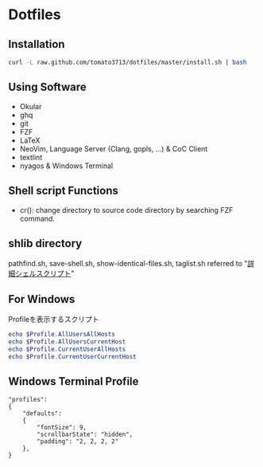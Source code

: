 # Dotfiles

## Installation

```sh
curl -L raw.github.com/tomato3713/dotfiles/master/install.sh | bash
```

## Using Software

- Okular
- ghq
- git
- FZF
- LaTeX
- NeoVim, Language Server (Clang, gopls, ...) & CoC Client
- textlint
- nyagos & Windows Terminal

## Shell script Functions
- cr(): change directory to source code directory by searching FZF command.

## shlib directory
pathfind.sh, save-shell.sh, show-identical-files.sh, taglist.sh referred to "[詳細シェルスクリプト](https://www.oreilly.co.jp/books/4873112672/)"

## For Windows
Profileを表示するスクリプト

``` powershell
echo $Profile.AllUsersAllHosts
echo $Profile.AllUsersCurrentHost
echo $Profile.CurrentUserAllHosts
echo $Profile.CurrentUserCurrentHost
```

## Windows Terminal Profile
```
"profiles":
{
    "defaults":
    {
        "fontSize": 9,
        "scrollbarState": "hidden",
        "padding": "2, 2, 2, 2"
    },
}
```



